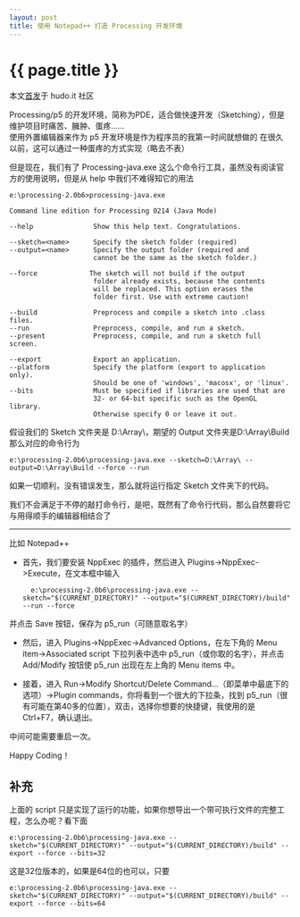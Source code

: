 ```yaml
---
layout: post
title: 使用 Notepad++ 打造 Processing 开发环境
---
```


{{ page.title }}
================

本文[首发](http://www.hudo.it/index.php/topic,520.0.html)于 hudo.it 社区

Processing/p5 的开发环境，简称为PDE，适合做快速开发（Sketching），但是维护项目时痛苦、臃肿、蛋疼……   
使用外置编辑器来作为 p5 开发环境是作为程序员的我第一时间就想做的
在很久以前，这可以通过一种蛋疼的方式实现（略去不表）   

但是现在，我们有了 Processing-java.exe 这么个命令行工具，虽然没有阅读官方的使用说明，但是从 help 中我们不难得知它的用法   
	
	e:\processing-2.0b6>processing-java.exe
	
	Command line edition for Processing 0214 (Java Mode)
	
	--help               Show this help text. Congratulations.
	
	--sketch=<name>      Specify the sketch folder (required)
	--output=<name>      Specify the output folder (required and
	                     cannot be the same as the sketch folder.)
	
	--force             The sketch will not build if the output
	                     folder already exists, because the contents
	                     will be replaced. This option erases the
	                     folder first. Use with extreme caution!
	
	--build              Preprocess and compile a sketch into .class files.
	--run                Preprocess, compile, and run a sketch.
	--present            Preprocess, compile, and run a sketch full screen.
	
	--export             Export an application.
	--platform           Specify the platform (export to application only).
	                     Should be one of 'windows', 'macosx', or 'linux'.
	--bits               Must be specified if libraries are used that are
	                     32- or 64-bit specific such as the OpenGL library.
	                     Otherwise specify 0 or leave it out.

假设我们的 Sketch 文件夹是 D:\Array\，期望的 Output 文件夹是D:\Array\Build   
那么对应的命令行为

	e:\processing-2.0b6\processing-java.exe --sketch=D:\Array\ --output=D:\Array\Build --force --run
如果一切顺利，没有错误发生，那么就将运行指定 Sketch 文件夹下的代码。

我们不会满足于不停的敲打命令行，是吧，既然有了命令行代码，那么自然要将它与用得顺手的编辑器相结合了

-----

比如 Notepad++   

- 首先，我们要安装 NppExec 的插件，然后进入 Plugins->NppExec->Execute，在文本框中输入 
	
		e:\processing-2.0b6\processing-java.exe -- sketch="$(CURRENT_DIRECTORY)" --output="$(CURRENT_DIRECTORY)/build" --run --force
并点击 Save 按钮，保存为 p5_run（可随意取名字）

- 然后，进入 Plugins->NppExec->Advanced Options，在左下角的 Menu item->Associated script 下拉列表中选中 p5_run（或你取的名字），并点击 Add/Modify 按钮使 p5_run 出现在左上角的 Menu items 中。 

- 接着，进入 Run->Modify Shortcut/Delete Command...（即菜单中最底下的选项）->Plugin commands，你将看到一个很大的下拉条，找到 p5_run（很有可能在第40多的位置），双击，选择你想要的快捷键，我使用的是 Ctrl+F7，确认退出。

中间可能需要重启一次。

Happy Coding！

补充
---
上面的 script 只是实现了运行的功能，如果你想导出一个带可执行文件的完整工程，怎么办呢？看下面

	e:\processing-2.0b6\processing-java.exe --sketch="$(CURRENT_DIRECTORY)" --output="$(CURRENT_DIRECTORY)/build" --export --force --bits=32
这是32位版本的，如果是64位的也可以，只要

	e:\processing-2.0b6\processing-java.exe --sketch="$(CURRENT_DIRECTORY)" --output="$(CURRENT_DIRECTORY)/build" --export --force --bits=64


